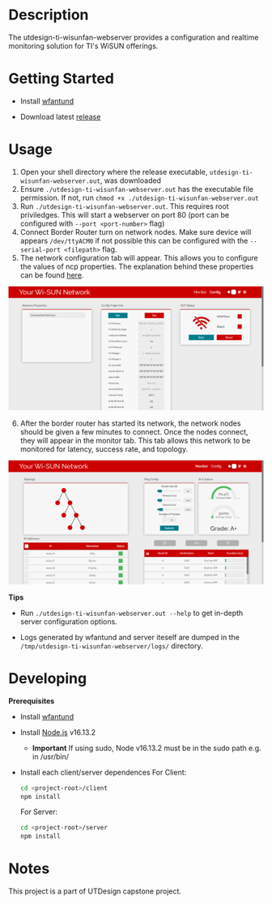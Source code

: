 # Description

The utdesign-ti-wisunfan-webserver provides a configuration and realtime
monitoring solution for TI's WiSUN offerings.

# Getting Started

- Install [wfantund](https://github.com/TexasInstruments/ti-wisunfantund)

- Download latest [release](https://github.com/Stephen-Campbell-UTD/utdesign-ti-wisunfan-webserver/releases)

# Usage
1. Open your shell directory where the release executable, `utdesign-ti-wisunfan-webserver.out`, was downloaded
2. Ensure `./utdesign-ti-wisunfan-webserver.out` has the executable file permission. If not, run `chmod +x ./utdesign-ti-wisunfan-webserver.out`
3. Run `./utdesign-ti-wisunfan-webserver.out`. This requires root priviledges.
This will start a webserver on port 80 (port can be configured with `--port <port-number>` flag)
4. Connect Border Router turn on network nodes. Make sure device will appears  `/dev/ttyACM0` if not possible this can be configured with the `--serial-port <filepath>` flag. 
5. The network configuration tab will appear. This allows you to configure
  the values of ncp properties. The explanation behind these properties can be
  found
  [here](https://dev.ti.com/tirex/explore/content/simplelink_cc13x2_26x2_sdk_5_20_00_52/docs/ti_wisunfan/html/wisun-guide/NWP_interface.html#:~:text=TI%20Wi%2DSUN%20FAN%20NWP%20Properties).

  ![Configuration Tab](./resources/configScreenshot.png)

6. After the border router has started its network, the network nodes should be
  given a few minutes to connect. Once the nodes connect, they will appear in the
  monitor tab. This tab allows this network to be monitored for latency, success rate, and topology.

  ![Successfuly Monitor](./resources/monitoringScreenshot.png)

**Tips**

- Run `./utdesign-ti-wisunfan-webserver.out --help` to get in-depth server
  configuration options.

- Logs generated by wfantund and server iteself are dumped in the `/tmp/utdesign-ti-wisunfan-webserver/logs/` directory.

# Developing

**Prerequisites**

- Install [wfantund](https://github.com/TexasInstruments/ti-wisunfantund)

- Install [Node.js](https://nodejs.org/en/) v16.13.2

  - **Important** If using sudo, Node v16.13.2 must be in the sudo path e.g. in /usr/bin/

- Install each client/server dependences
  For Client:
  ```bash
  cd <project-root>/client
  npm install
  ```
  For Server:
  ```bash
  cd <project-root>/server
  npm install
  ```

# Notes

This project is a part of UTDesign capstone project.
